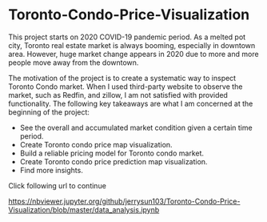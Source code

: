 # Toronto-Condo-Price-Visualization
This project starts on 2020 COVID-19 pandemic period. As a melted pot city, Toronto real estate market is always booming, especially in downtown area. However, huge market change appears in 2020 due to more and more people move away from the downtown.

The motivation of the project is to create a systematic way to inspect Toronto Condo market. When I used third-party website to observe the market, such as Redfin, and zillow, I am not satisfied with provided functionality. The following key takeaways are what I am concerned at the beginning of the project:

* See the overall and accumulated market condition given a certain time period.
* Create Toronto condo price map visualization.
* Build a reliable pricing model for Toronto condo market.
* Create Toronto condo price prediction map visualization.
* Find more insights.

Click following url to continue

https://nbviewer.jupyter.org/github/jerrysun103/Toronto-Condo-Price-Visualization/blob/master/data_analysis.ipynb
